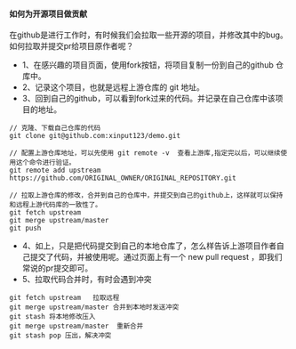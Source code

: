 #### 如何为开源项目做贡献
在github是进行工作时，有时候我们会拉取一些开源的项目，并修改其中的bug。如何拉取并提交pr给项目原作者呢？

- 1、在感兴趣的项目页面，使用fork按钮，将项目复制一份到自己的github 仓库中。
- 2、记录这个项目，也就是远程上游仓库的 git 地址。
- 3、回到自己的github，可以看到fork过来的代码。并记录在自己仓库中该项目的地址。

```
// 克隆、下载自己仓库的代码
git clone git@github.com:xinput123/demo.git 

// 配置上游仓库地址，可以先使用 git remote -v  查看上游库,指定完以后，可以继续使用这个命令进行验证。
git remote add upstream https://github.com/ORIGINAL_OWNER/ORIGINAL_REPOSITORY.git

// 拉取上游仓库的修改，合并到自己的仓库中，并提交到自己的github上，这样就可以保持和远程上游代码库的一致性了。
git fetch upstream 
git merge upstream/master
git push
```

- 4、如上，只是把代码提交到自己的本地仓库了，怎么样告诉上游项目作者自己提交了代码，并被使用呢。通过页面上有一个 new pull request ，即我们常说的pr提交即可。
- 5、拉取代码合并时，有时会遇到冲突

```
git fetch upstream   拉取远程
git merge upstream/master 合并到本地时发送冲突
git stash 将本地修改压入
git merge upstream/master  重新合并
git stash pop 压出，解决冲突
```